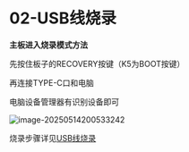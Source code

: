 # 02-USB线烧录



**主板进入烧录模式方法**

先按住板子的RECOVERY按键（K5为BOOT按键）

再连接TYPE-C口和电脑

电脑设备管理器有识别设备即可

![image-20250514200533242](http://tanzhtanzh.oss-cn-shenzhen.aliyuncs.com/img/image-20250514200533242.png)

烧录步骤详见[USB线烧录](../../../common\zh\全志烧录\USB线烧录.md)



